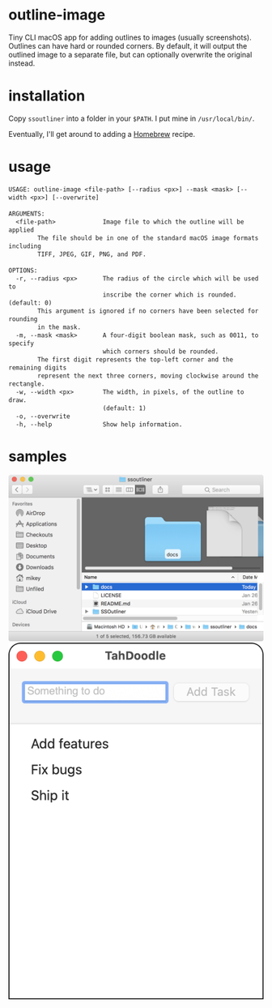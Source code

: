 # outline-image
Tiny CLI macOS app for adding outlines to images (usually screenshots). Outlines can have hard or rounded corners. By default, it will output the outlined image to a separate file, but can optionally overwrite the original instead.

# installation

Copy `ssoutliner` into a folder in your `$PATH`. I put mine in `/usr/local/bin/`.

Eventually, I'll get around to adding a [Homebrew](https://brew.sh) recipe.

# usage
```
USAGE: outline-image <file-path> [--radius <px>] --mask <mask> [--width <px>] [--overwrite]

ARGUMENTS:
  <file-path>             Image file to which the outline will be applied 
        The file should be in one of the standard macOS image formats including
        TIFF, JPEG, GIF, PNG, and PDF.

OPTIONS:
  -r, --radius <px>       The radius of the circle which will be used to
                          inscribe the corner which is rounded. (default: 0)
        This argument is ignored if no corners have been selected for rounding
        in the mask.
  -m, --mask <mask>       A four-digit boolean mask, such as 0011, to specify
                          which corners should be rounded. 
        The first digit represents the top-left corner and the remaining digits
        represent the next three corners, moving clockwise around the rectangle.
  -w, --width <px>        The width, in pixels, of the outline to draw.
                          (default: 1)
  -o, --overwrite
  -h, --help              Show help information.
```


# samples

![Screenshot Without Outline](docs/Screenshot.png)
![Screenshot With Top Corners Rounded With Outline](docs/Screenshot_outlined.png)
